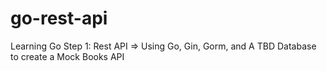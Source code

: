 # go-rest-api
Learning Go Step 1: Rest API => Using Go, Gin, Gorm, and A TBD Database to create a Mock Books API
